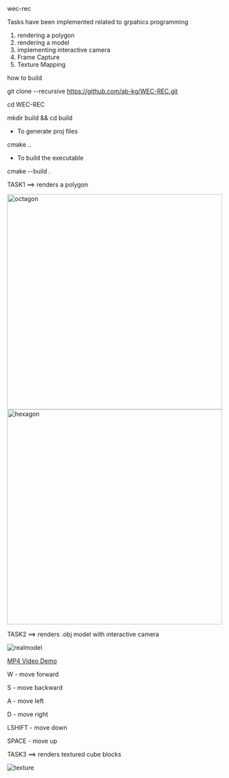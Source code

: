 wec-rec 

Tasks have been implemented related to grpahics programming 
1. rendering a polygon
2. rendering a model 
3. implementing interactive camera
4. Frame Capture
5. Texture Mapping

how to build

git clone --recursive https://github.com/ab-kg/WEC-REC.git 

cd WEC-REC

mkdir build && cd build


* To generate proj files

cmake ..

* To build the executable 

cmake --build .


TASK1 ==> renders a polygon 

<img width="500" height="500" alt="octagon" src="https://github.com/user-attachments/assets/8eeada1d-8f77-465b-b6e9-2ad6098b4b0d" />

<img width="500" height="500" alt="hexagon" src="https://github.com/user-attachments/assets/9336a863-215f-4879-95a5-5bdfb5c09b07" />


TASK2 ==> renders .obj model with interactive camera

![realmodel](https://github.com/user-attachments/assets/c155c6b0-1eb4-4343-b3ec-a79cba972b39)

[MP4 Video Demo](https://drive.google.com/file/d/1ecvmgpcTJukxN4EXXk0_tmYD3b7dxspG/view?usp=sharing)

W - move forward 

S - move backward

A - move left 

D - move right 

LSHIFT - move down

SPACE - move up 

TASK3 ==> renders textured cube blocks 

![texture](https://github.com/user-attachments/assets/f70e3efe-e461-4ef6-af5a-145c85d82f1e)



